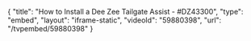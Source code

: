 {
    "title": "How to Install a Dee Zee Tailgate Assist - #DZ43300",
    "type": "embed",
    "layout": "iframe-static",
    "videoId": "59880398",
    "url": "\/tvpembed\/59880398"
}